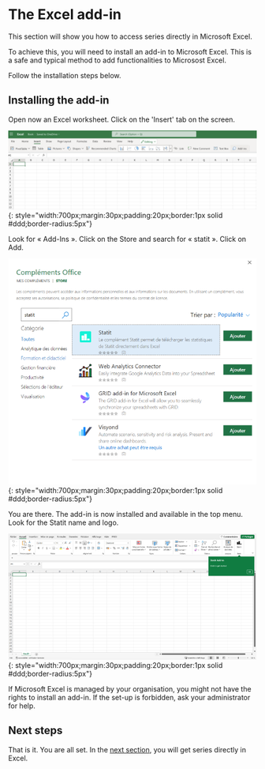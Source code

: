 # The Excel add-in

This section will show you how to access series directly in Microsoft Excel.

To achieve this, you will need to install an add-in to Microsoft Excel. This is a safe and typical method to add functionalities to Microsost Excel. 

Follow the installation steps below. 

## Installing the add-in

Open now an Excel worksheet. Click on the 'Insert' tab on the screen.

![Installer complément](/img/user-en_excel_index_0.png){: style="width:700px;margin:30px;padding:20px;border:1px solid #ddd;border-radius:5px"}

Look for « Add-Ins ». Click on the Store and search for « statit ». Click on Add.

![Installer complément](/img/user-fr_excel_index_2.png){: style="width:700px;margin:30px;padding:20px;border:1px solid #ddd;border-radius:5px"}

You are there. The add-in is now installed and available in the top menu. Look for the Statit name and logo.

![Installer complément](/img/user-fr_excel_index_4.png){: style="width:700px;margin:30px;padding:20px;border:1px solid #ddd;border-radius:5px"}

If Microsoft Excel is managed by your organisation, you might not have the rights to install an add-in. If the set-up is forbidden, ask your administrator for help.


## Next steps

That is it. You are all set. In the [next section](functions.md), you will get series directly in Excel.
